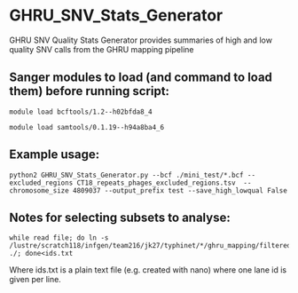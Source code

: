 # GHRU_SNV_Stats_Generator
GHRU SNV Quality Stats Generator provides summaries of high and low quality SNV calls from the GHRU mapping pipeline


## Sanger modules to load (and command to load them) before running script:

```
module load bcftools/1.2--h02bfda8_4

module load samtools/0.1.19--h94a8ba4_6
```

## Example usage:
```
python2 GHRU_SNV_Stats_Generator.py --bcf ./mini_test/*.bcf --excluded_regions CT18_repeats_phages_excluded_regions.tsv  --chromosome_size 4809037 --output_prefix test --save_high_lowqual False
```


## Notes for selecting subsets to analyse:
```
while read file; do ln -s /lustre/scratch118/infgen/team216/jk27/typhinet/*/ghru_mapping/filtered_bcfs/${file}.filtered.bcf ./; done<ids.txt
```
Where ids.txt is a plain text file (e.g. created with nano) where one lane id is given per line.
